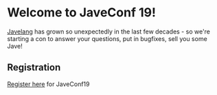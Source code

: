 # Welcome to JaveConf 19!

[Javelang](https://www.javelang.com/) has grown so unexpectedly in the last few decades - so we're starting a con to answer your questions, put in bugfixes, sell you some Jave!

## Registration

[Register here](register.html) for JaveConf19
